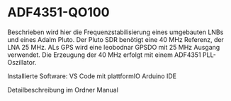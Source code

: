 # ADF4351-QO100

Beschrieben wird hier die Frequenzstabilisierung eines umgebauten LNBs und eines Adalm Pluto. 
Der Pluto SDR benötigt eine 40 MHz Referenz, der LNA 25 MHz.
ALs GPS wird eine leobodnar GPSDO mit 25 MHz Ausgang verwendet.
Die Erzeugung der 40 MHz erfolgt mit einem ADF4351 PLL-Oszillator.

Installierte Software:
VS Code mit plattformIO
Arduino IDE

Detailbeschreibung im Ordner Manual



